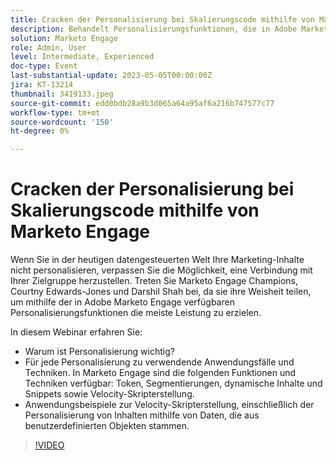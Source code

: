 ```yaml
---
title: Cracken der Personalisierung bei Skalierungscode mithilfe von Marketo Engage
description: Behandelt Personalisierungsfunktionen, die in Adobe Marketo Engage verfügbar sind; Token, Segmentierungen, dynamische Inhalte und Snippets sowie Velocity-Skripterstellung.  Anwendungsbeispiele zur Velocity-Skripterstellung, einschließlich der Personalisierung von Inhalten mithilfe von Daten, die aus benutzerdefinierten Objekten stammen.
solution: Marketo Engage
role: Admin, User
level: Intermediate, Experienced
doc-type: Event
last-substantial-update: 2023-05-05T00:00:00Z
jira: KT-13214
thumbnail: 3419133.jpeg
source-git-commit: edd0bdb28a9b3d065a64a95af6a216b747577c77
workflow-type: tm+mt
source-wordcount: '150'
ht-degree: 0%

---
```



# Cracken der Personalisierung bei Skalierungscode mithilfe von Marketo Engage

Wenn Sie in der heutigen datengesteuerten Welt Ihre Marketing-Inhalte nicht personalisieren, verpassen Sie die Möglichkeit, eine Verbindung mit Ihrer Zielgruppe herzustellen. Treten Sie Marketo Engage Champions, Courtny Edwards-Jones und Darshil Shah bei, da sie ihre Weisheit teilen, um mithilfe der in Adobe Marketo Engage verfügbaren Personalisierungsfunktionen die meiste Leistung zu erzielen.

In diesem Webinar erfahren Sie:

* Warum ist Personalisierung wichtig?
* Für jede Personalisierung zu verwendende Anwendungsfälle und Techniken. In Marketo Engage sind die folgenden Funktionen und Techniken verfügbar: Token, Segmentierungen, dynamische Inhalte und Snippets sowie Velocity-Skripterstellung.
* Anwendungsbeispiele zur Velocity-Skripterstellung, einschließlich der Personalisierung von Inhalten mithilfe von Daten, die aus benutzerdefinierten Objekten stammen.

>[!VIDEO](https://video.tv.adobe.com/v/3419133/?learn=on)
